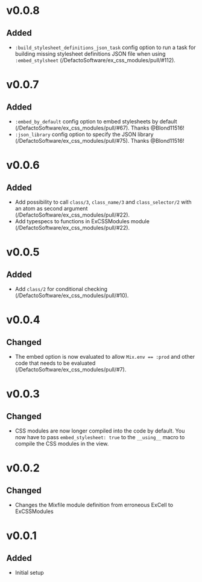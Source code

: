# v0.0.8

## Added
- `:build_stylesheet_definitions_json_task` config option to run a task for building missing stylesheet definitions JSON file when using `:embed_stylsheet` (/DefactoSoftware/ex_css_modules/pull/#112).

# v0.0.7

## Added
- `:embed_by_default` config option to embed stylesheets by default (/DefactoSoftware/ex_css_modules/pull/#67). Thanks @Blond11516!
- `:json_library` config option to specify the JSON library (/DefactoSoftware/ex_css_modules/pull/#75). Thanks @Blond11516!

# v0.0.6

## Added
- Add possibility to call `class/3`, `class_name/3` and `class_selector/2` with an atom as second argument (/DefactoSoftware/ex_css_modules/pull/#22).
- Add typespecs to functions in ExCSSModules module (/DefactoSoftware/ex_css_modules/pull/#22).

# v0.0.5

## Added
- Add `class/2` for conditional checking (/DefactoSoftware/ex_css_modules/pull/#10).

# v0.0.4

## Changed
- The embed option is now evaluated to allow `Mix.env == :prod` and other code that needs to be evaluated (/DefactoSoftware/ex_css_modules/pull/#7).

# v0.0.3

## Changed
- CSS modules are now longer compiled into the code by default. You now have to
  pass `embed_stylesheet: true` to the `__using__` macro to compile the CSS modules in the view.

# v0.0.2

## Changed
- Changes the Mixfile module definition from erroneous ExCell to ExCSSModules

# v0.0.1

## Added
- Initial setup
